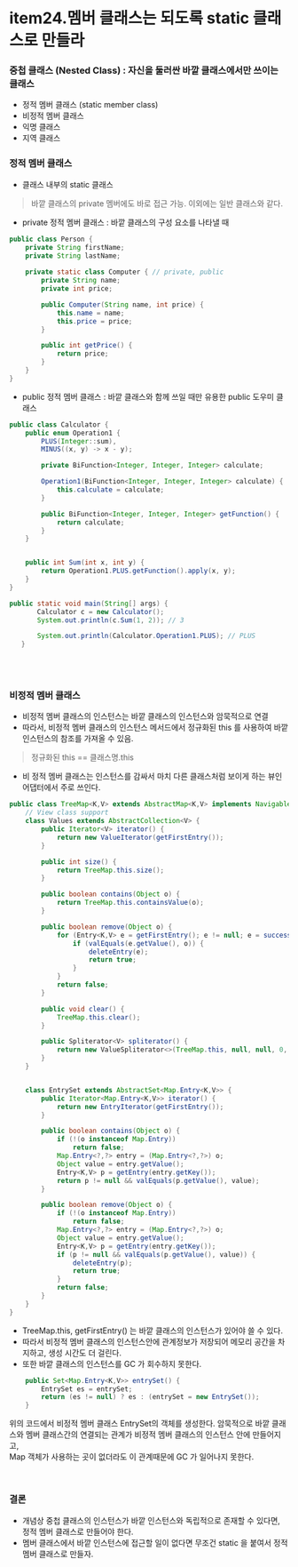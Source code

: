 # item24.멤버 클래스는 되도록 static 클래스로 만들라

### 중첩 클래스 (Nested Class) : 자신을 둘러싼 바깥 클래스에서만 쓰이는 클래스
- 정적 멤버 클래스 (static member class)
- 비정적 멤버 클래스
- 익명 클래스
- 지역 클래스

### 정적 멤버 클래스
- 클래스 내부의 static 클래스
> 바깥 클래스의 private 멤버에도 바로 접근 가능. 이외에는 일반 클래스와 같다.


- private 정적 멤버 클래스 : 바깥 클래스의 구성 요소를 나타낼 때
```java
public class Person {
    private String firstName;
    private String lastName;
    
    private static class Computer { // private, public
        private String name;
        private int price;

        public Computer(String name, int price) {
            this.name = name;
            this.price = price;
        }

        public int getPrice() {
            return price;
        }
    }
}
```

- public 정적 멤버 클래스 : 바깥 클래스와 함께 쓰일 때만 유용한 public 도우미 클래스
```java
public class Calculator {
    public enum Operation1 {
        PLUS(Integer::sum),
        MINUS((x, y) -> x - y);

        private BiFunction<Integer, Integer, Integer> calculate;

        Operation1(BiFunction<Integer, Integer, Integer> calculate) {
            this.calculate = calculate;
        }

        public BiFunction<Integer, Integer, Integer> getFunction() {
            return calculate;
        }
    }


    public int Sum(int x, int y) {
        return Operation1.PLUS.getFunction().apply(x, y);
    }
}
```

```java
public static void main(String[] args) {
       Calculator c = new Calculator();
       System.out.println(c.Sum(1, 2)); // 3

       System.out.println(Calculator.Operation1.PLUS); // PLUS
   }
```

<br>
<br>

### 비정적 멤버 클래스
- 비정적 멤버 클래스의 인스턴스는 바깥 클래스의 인스턴스와 암묵적으로 연결
- 따라서, 비정적 멤버 클래스의 인스턴스 메서드에서 정규화된 this 를 사용하여 바깥 인스턴스의 참조를 가져올 수 있음.
> 정규화된 this == 클래스명.this

- 비 정적 멤버 클래스는 인스턴스를 감싸서 마치 다른 클래스처럼 보이게 하는 뷰인 어댑터에서 주로 쓰인다.
```java
public class TreeMap<K,V> extends AbstractMap<K,V> implements NavigableMap<K,V>, Cloneable, java.io.Serializable {
    // View class support
    class Values extends AbstractCollection<V> {
        public Iterator<V> iterator() {
            return new ValueIterator(getFirstEntry());
        }

        public int size() {
            return TreeMap.this.size();
        }

        public boolean contains(Object o) {
            return TreeMap.this.containsValue(o);
        }

        public boolean remove(Object o) {
            for (Entry<K,V> e = getFirstEntry(); e != null; e = successor(e)) {
                if (valEquals(e.getValue(), o)) {
                    deleteEntry(e);
                    return true;
                }
            }
            return false;
        }

        public void clear() {
            TreeMap.this.clear();
        }

        public Spliterator<V> spliterator() {
            return new ValueSpliterator<>(TreeMap.this, null, null, 0, -1, 0);
        }
    }    


    class EntrySet extends AbstractSet<Map.Entry<K,V>> {
        public Iterator<Map.Entry<K,V>> iterator() {
            return new EntryIterator(getFirstEntry());
        }

        public boolean contains(Object o) {
            if (!(o instanceof Map.Entry))
                return false;
            Map.Entry<?,?> entry = (Map.Entry<?,?>) o;
            Object value = entry.getValue();
            Entry<K,V> p = getEntry(entry.getKey());
            return p != null && valEquals(p.getValue(), value);
        }

        public boolean remove(Object o) {
            if (!(o instanceof Map.Entry))
                return false;
            Map.Entry<?,?> entry = (Map.Entry<?,?>) o;
            Object value = entry.getValue();
            Entry<K,V> p = getEntry(entry.getKey());
            if (p != null && valEquals(p.getValue(), value)) {
                deleteEntry(p);
                return true;
            }
            return false;
        }
    }
}
```
- TreeMap.this, getFirstEntry() 는 바깥 클래스의 인스턴스가 있어야 쓸 수 있다.
- 따라서 비정적 멤버 클래스의 인스턴스안에 관계정보가 저장되어 메모리 공간을 차지하고, 생성 시간도 더 걸린다.
- 또한 바깥 클래스의 인스턴스를 GC 가 회수하지 못한다.
```java
    public Set<Map.Entry<K,V>> entrySet() {
        EntrySet es = entrySet;
        return (es != null) ? es : (entrySet = new EntrySet());
    }
```
위의 코드에서 비정적 멤버 클래스 EntrySet의 객체를 생성한다. 암묵적으로 바깥 클래스와 멤버 클래스간의 연결되는 관계가 비정적 멤버 클래스의 인스턴스 안에 만들어지고,  
Map 객체가 사용하는 곳이 없더라도 이 관계때문에 GC 가 일어나지 못한다.

<br>

### 결론
- 개념상 중첩 클래스의 인스턴스가 바깥 인스턴스와 독립적으로 존재할 수 있다면, 정적 멤버 클래스로 만들어야 한다.
- 멤버 클래스에서 바깥 인스턴스에 접근할 일이 없다면 무조건 static 을 붙여서 정적 멤버 클래스로 만들자.